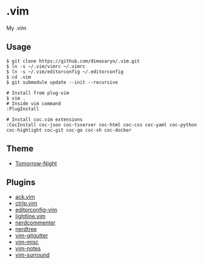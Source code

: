 # .vim
My .vim

## Usage
```
$ git clone https://github.com/dimasaryo/.vim.git
$ ln -s ~/.vim/vimrc ~/.vimrc
$ ln -s ~/.vim/editorconfig ~/.editorconfig
$ cd .vim
$ git submodule update --init --recursive

# Install from plug-vim
$ vim .
# Inside vim command
:PlugInstall

# Install coc.vim extensions
:CocInstall coc-json coc-tsserver coc-html coc-css coc-yaml coc-python coc-highlight coc-git coc-go coc-sh coc-docker
```

## Theme
* [Tomorrow-Night](https://github.com/chriskempson/tomorrow-theme)

## Plugins
* [ack.vim](https://github.com/mileszs/ack.vim)
* [ctrlp.vim](https://github.com/ctrlpvim/ctrlp.vim)
* [editorconfig-vim ](https://github.com/editorconfig/editorconfig-vim)
* [lightline.vim](https://github.com/itchyny/lightline.vim)
* [nerdcommenter](https://github.com/scrooloose/nerdcommenter)
* [nerdtree](https://github.com/scrooloose/nerdtree)
* [vim-gitgutter](https://github.com/airblade/vim-gitgutter)
* [vim-misc](https://github.com/xolox/vim-misc)
* [vim-notes](https://github.com/xolox/vim-notes)
* [vim-surround](https://github.com/tpope/vim-surround)
